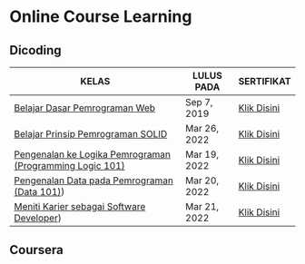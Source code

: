 # Online Course Learning

## Dicoding

| KELAS | LULUS PADA | SERTIFIKAT |
-----|-----|-------
|[Belajar Dasar Pemrograman Web](https://github.com/RiyanRIS/sertifikat/tree/master/dicoding/Belajar%20Dasar%20Pemrograman%20Web) | Sep 7, 2019| [Klik Disini](https://www.dicoding.com/certificates/98XWKDJ40XM3)|
|[Belajar Prinsip Pemrograman SOLID](https://github.com/RiyanRIS/sertifikat/tree/master/dicoding/Belajar%20Prinsip%20Pemrograman%20SOLID)|Mar 26, 2022|[Klik Disini](https://www.dicoding.com/certificates/QLZ91J882P5D)|
|[Pengenalan ke Logika Pemrograman (Programming Logic 101)](https://github.com/RiyanRIS/sertifikat/tree/master/dicoding/Cloud%20Practitioner%20Essentials%20(Belajar%20Dasar%20AWS%20Cloud))|Mar 19, 2022|[Klik Disini](https://www.dicoding.com/certificates/L4PQ3NJ6QPO1)|
|[Pengenalan Data pada Pemrograman (Data 101)](https://github.com/RiyanRIS/sertifikat/tree/master/dicoding/Pengenalan%20Data%20pada%20Pemrograman%20(Data%20101)))|Mar 20, 2022|[Klik Disini](https://www.dicoding.com/certificates/NVP710EOWPR0)|
|[Meniti Karier sebagai Software Developer](https://github.com/RiyanRIS/sertifikat/tree/master/dicoding/Meniti%20Karier%20sebagai%20Software%20Developer))|Mar 21, 2022|[Klik Disini](https://www.dicoding.com/certificates/JLX13MQG6P72)|


## Coursera

